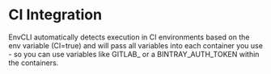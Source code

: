 # CI Integration

EnvCLI automatically detects execution in CI environments based on the env variable (CI=true) and will pass all variables into each container you use - so you can use variables like GITLAB_ or a BINTRAY_AUTH_TOKEN within the containers.
